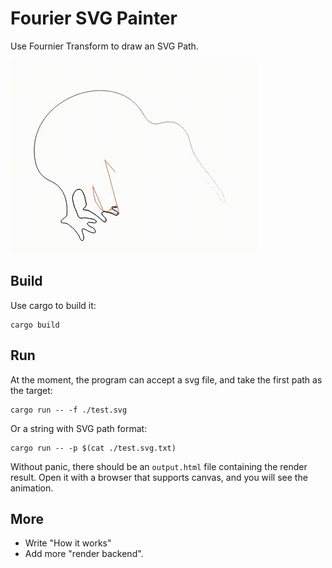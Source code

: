 # Fourier SVG Painter

Use Fournier Transform to draw an SVG Path.

![Preview for a kiwi](preview.gif)

## Build

Use cargo to build it:

```
cargo build
```

## Run

At the moment, the program can accept a svg file, and take the first path as the target:

```
cargo run -- -f ./test.svg
```

Or a string with SVG path format:

```
cargo run -- -p $(cat ./test.svg.txt)
```

Without panic, there should be an `output.html` file containing the render result. Open it with a browser that supports canvas, and you will see the animation.

## More

- Write "How it works"
- Add more "render backend".
